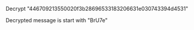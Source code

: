 Decrypt "446709213550020f3b28696533183206631e030743394d4531"

Decrypted message is start with "BrU7e"
